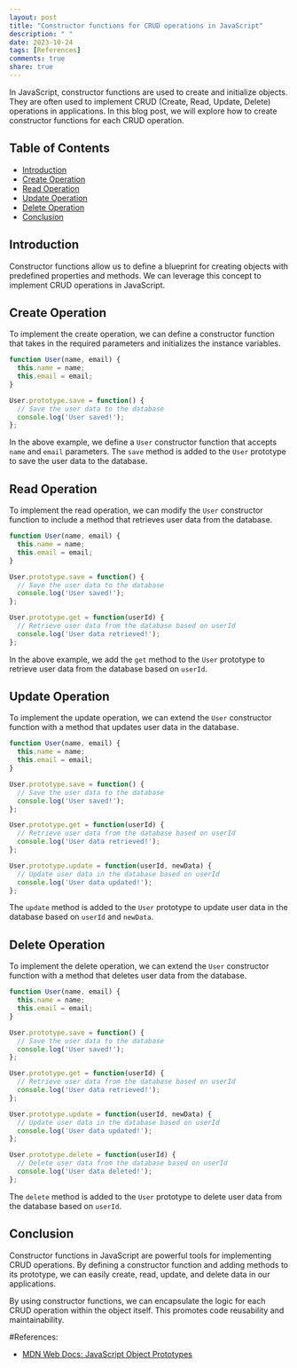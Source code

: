 ```yaml
---
layout: post
title: "Constructor functions for CRUD operations in JavaScript"
description: " "
date: 2023-10-24
tags: [References]
comments: true
share: true
---
```


In JavaScript, constructor functions are used to create and initialize objects. They are often used to implement CRUD (Create, Read, Update, Delete) operations in applications. In this blog post, we will explore how to create constructor functions for each CRUD operation.

## Table of Contents
- [Introduction](#introduction)
- [Create Operation](#create-operation)
- [Read Operation](#read-operation)
- [Update Operation](#update-operation)
- [Delete Operation](#delete-operation)
- [Conclusion](#conclusion)

## Introduction

Constructor functions allow us to define a blueprint for creating objects with predefined properties and methods. We can leverage this concept to implement CRUD operations in JavaScript.

## Create Operation

To implement the create operation, we can define a constructor function that takes in the required parameters and initializes the instance variables.

```javascript
function User(name, email) {
  this.name = name;
  this.email = email;
}

User.prototype.save = function() {
  // Save the user data to the database
  console.log('User saved!');
};
```

In the above example, we define a `User` constructor function that accepts `name` and `email` parameters. The `save` method is added to the `User` prototype to save the user data to the database.

## Read Operation

To implement the read operation, we can modify the `User` constructor function to include a method that retrieves user data from the database.

```javascript
function User(name, email) {
  this.name = name;
  this.email = email;
}

User.prototype.save = function() {
  // Save the user data to the database
  console.log('User saved!');
};

User.prototype.get = function(userId) {
  // Retrieve user data from the database based on userId
  console.log('User data retrieved!');
};
```

In the above example, we add the `get` method to the `User` prototype to retrieve user data from the database based on `userId`.

## Update Operation

To implement the update operation, we can extend the `User` constructor function with a method that updates user data in the database.

```javascript
function User(name, email) {
  this.name = name;
  this.email = email;
}

User.prototype.save = function() {
  // Save the user data to the database
  console.log('User saved!');
};

User.prototype.get = function(userId) {
  // Retrieve user data from the database based on userId
  console.log('User data retrieved!');
};

User.prototype.update = function(userId, newData) {
  // Update user data in the database based on userId
  console.log('User data updated!');
};
```

The `update` method is added to the `User` prototype to update user data in the database based on `userId` and `newData`.

## Delete Operation

To implement the delete operation, we can extend the `User` constructor function with a method that deletes user data from the database.

```javascript
function User(name, email) {
  this.name = name;
  this.email = email;
}

User.prototype.save = function() {
  // Save the user data to the database
  console.log('User saved!');
};

User.prototype.get = function(userId) {
  // Retrieve user data from the database based on userId
  console.log('User data retrieved!');
};

User.prototype.update = function(userId, newData) {
  // Update user data in the database based on userId
  console.log('User data updated!');
};

User.prototype.delete = function(userId) {
  // Delete user data from the database based on userId
  console.log('User data deleted!');
};
```

The `delete` method is added to the `User` prototype to delete user data from the database based on `userId`.

## Conclusion

Constructor functions in JavaScript are powerful tools for implementing CRUD operations. By defining a constructor function and adding methods to its prototype, we can easily create, read, update, and delete data in our applications.

By using constructor functions, we can encapsulate the logic for each CRUD operation within the object itself. This promotes code reusability and maintainability.

#References: 
- [MDN Web Docs: JavaScript Object Prototypes](https://developer.mozilla.org/en-US/docs/Learn/JavaScript/Objects/Object_prototypes)
